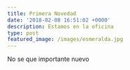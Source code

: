```yaml
---
title: Primera Novedad
date: '2018-02-08 16:51:02 +0000'
description: Estamos en la oficina
type: post
featured_image: /images/esmeralda.jpg
---
```

No se que importante nuevo
